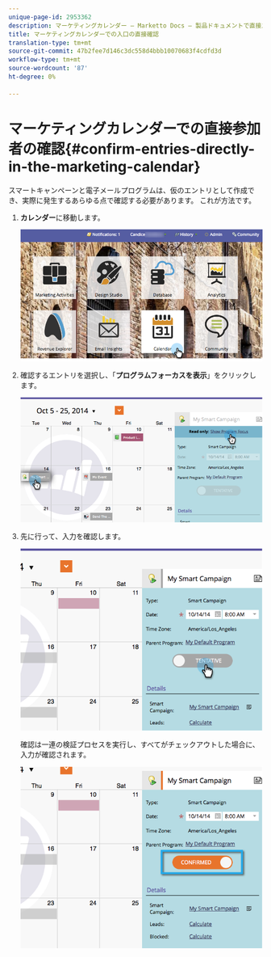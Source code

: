 ```yaml
---
unique-page-id: 2953362
description: マーケティングカレンダー — Marketto Docs — 製品ドキュメントで直接エントリを確認します。
title: マーケティングカレンダーでの入口の直接確認
translation-type: tm+mt
source-git-commit: 47b2fee7d146c3dc558d4bbb10070683f4cdfd3d
workflow-type: tm+mt
source-wordcount: '87'
ht-degree: 0%

---
```



# マーケティングカレンダーでの直接参加者の確認{#confirm-entries-directly-in-the-marketing-calendar}

スマートキャンペーンと電子メールプログラムは、仮のエントリとして作成でき、実際に発生するあらゆる点で確認する必要があります。 これが方法です。

1. **カレンダー**&#x200B;に移動します。

   ![](assets/2017-05-10-15-30-47-5.png)

1. 確認するエントリを選択し、「**プログラムフォーカスを表示**」をクリックします。

   ![](assets/image2014-10-20-13-3a22-3a15.png)

1. 先に行って、入力を確認します。

   ![](assets/image2014-10-20-13-3a22-3a26.png)

   確認は一連の検証プロセスを実行し、すべてがチェックアウトした場合に、入力が確認されます。

   ![](assets/image2014-10-20-13-3a22-3a36.png)

